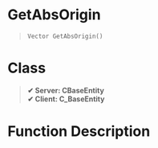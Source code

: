 # GetAbsOrigin
> `Vector GetAbsOrigin()`
# Class
> __✔ Server: CBaseEntity__  
> __✔ Client: C_BaseEntity__  
# Function Description

